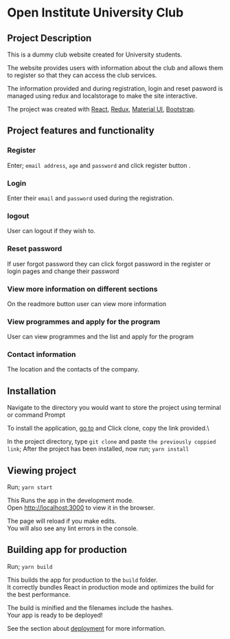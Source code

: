 # Open Institute University Club

## Project Description
This is a dummy club website created for University students.

The website provides users with information about the club and allows them to register so that they can access the club services.

The information provided and during registration, login and reset pasword is managed using redux and localstorage to make the site interactive.

The project was created with [React](https://reactjs.org/), [Redux](https://redux.js.org/introduction/getting-started), [Material UI](https://material-ui.com/getting-started/), [Bootstrap](https://getbootstrap.com/docs/5.0/getting-started/).

## Project features and functionality

### Register
Enter; `email address`, `age` and `password` and click register button .

### Login
Enter their `email`  and `password` used during the registration.

### logout
User can logout if they wish to. 

### Reset password
If user forgot password they can click forgot password in the register or login pages and change their password

### View more information on different sections
On the readmore button user can view more information

### View programmes and apply for the program
User can view programmes and the list and apply for the program

### Contact information
The location and the contacts of the company.

## Installation
Navigate to the directory you would want to store the project using terminal or command Prompt
 
To install the application, [go to](https://github.com/anitahkimanthi/open_institute_uni_club) and Click clone, copy the link provided.\

In the project directory, type `git clone` and paste `the previously coppied link`;
After the project has been installed, now run; `yarn install`

## Viewing project
Run; `yarn start`

This Runs the app in the development mode.\
Open [http://localhost:3000](http://localhost:3000) to view it in the browser.

The page will reload if you make edits.\
You will also see any lint errors in the console.

## Building app for production
Run; `yarn build`

This builds the app for production to the `build` folder.\
It correctly bundles React in production mode and optimizes the build for the best performance.

The build is minified and the filenames include the hashes.\
Your app is ready to be deployed!

See the section about [deployment](https://facebook.github.io/create-react-app/docs/deployment) for more information.
